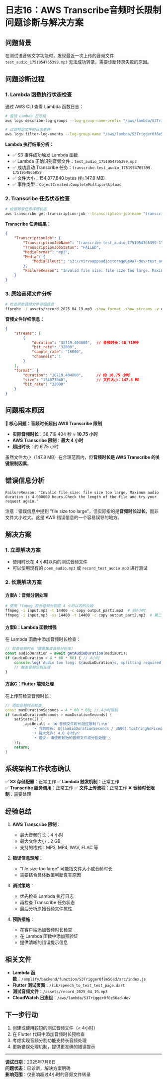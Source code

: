 # 日志16：AWS Transcribe音频时长限制问题诊断与解决方案

## 问题背景

在测试语音转文字功能时，发现最近一次上传的音频文件 `test_audio_1751954765399.mp3` 无法成功转录，需要诊断转录失败的原因。

## 问题诊断过程

### 1. Lambda 函数执行状态检查

通过 AWS CLI 查看 Lambda 函数日志：

```bash
# 查找 Lambda 日志组
aws logs describe-log-groups --log-group-name-prefix "/aws/lambda/S3Trigger" --region us-east-1

# 过滤特定文件的日志事件
aws logs filter-log-events --log-group-name "/aws/lambda/S3Trigger0f8e56ad-dev" --start-time 1751954000000 --region us-east-1 --filter-pattern "test_audio_1751954765399"
```

**Lambda 执行结果分析：**
- ✅ S3 事件成功触发 Lambda 函数
- ✅ Lambda 正确识别音频文件：`test_audio_1751954765399.mp3`
- ✅ 成功启动 Transcribe 任务：`transcribe-test_audio_1751954765399-1751954866859`
- ✅ 文件大小：154,877,840 bytes (约 147.8 MB)
- ✅ 事件类型：`ObjectCreated:CompleteMultipartUpload`

### 2. Transcribe 任务状态检查

```bash
# 检查转录任务详细状态
aws transcribe get-transcription-job --transcription-job-name "transcribe-test_audio_1751954765399-1751954866859" --region us-east-1
```

**Transcribe 任务结果：**
```json
{
    "TranscriptionJob": {
        "TranscriptionJobName": "transcribe-test_audio_1751954765399-1751954866859",
        "TranscriptionJobStatus": "FAILED",
        "MediaFormat": "mp3",
        "Media": {
            "MediaFileUri": "s3://nirvaappaudiostorage0e8a7-dev/test_audio_1751954765399.mp3"
        },
        "FailureReason": "Invalid file size: file size too large. Maximum audio duration is 4.000000 hours.Check the length of the file and try your request again."
    }
}
```

### 3. 原始音频文件分析

```bash
# 检查原始音频文件详细信息
ffprobe -i assets/record_2025_04_19.mp3 -show_format -show_streams -v quiet -of json
```

**音频文件详细信息：**
```json
{
    "streams": [
        {
            "duration": "38719.404000",  // 音频时长：38,719秒
            "bit_rate": "32000",
            "sample_rate": "16000",
            "channels": 1
        }
    ],
    "format": {
        "duration": "38719.404000",      // 约 10.75 小时
        "size": "154877840",             // 文件大小：147.8 MB
        "bit_rate": "32000"
    }
}
```

## 问题根本原因

**🚨 核心问题：音频时长超出 AWS Transcribe 限制**

- **实际音频时长**：38,719.404 秒 ≈ **10.75 小时**
- **AWS Transcribe 限制**：**最大 4 小时**
- **超出时长**：约 6.75 小时

虽然文件大小（147.8 MB）在合理范围内，但**音频时长是 AWS Transcribe 的关键限制因素**。

## 错误信息分析

```
FailureReason: "Invalid file size: file size too large. Maximum audio duration is 4.000000 hours.Check the length of the file and try your request again."
```

注意：错误信息中提到 "file size too large"，但实际指的是**音频时长过长**，而非文件大小过大。这是 AWS 错误信息的一个容易误导的地方。

## 解决方案

### 1. 立即解决方案
- 使用时长在 4 小时以内的测试音频文件
- 可以使用现有的 `poem_audio.mp3` 或 `record_test_audio.mp3` 进行测试

### 2. 长期解决方案

#### 方案A：音频分割处理
```bash
# 使用 ffmpeg 将长音频分割成 4 小时以内的片段
ffmpeg -i input.mp3 -t 14400 -c copy output_part1.mp3  # 前4小时
ffmpeg -i input.mp3 -ss 14400 -t 14400 -c copy output_part2.mp3  # 第二个4小时
```

#### 方案B：Lambda 函数增强
在 Lambda 函数中添加音频时长检查：
```javascript
// 检查音频时长（需要集成音频分析库）
const audioDuration = await getAudioDuration(mediaUri);
if (audioDuration > 4 * 60 * 60) { // 4小时
    console.log(`Audio too long: ${audioDuration}s, splitting required`);
    // 触发音频分割处理
}
```

#### 方案C：Flutter 端预处理
在上传前检查音频时长：
```dart
// 添加音频时长检查
const maxDurationSeconds = 4 * 60 * 60; // 4小时限制
if (audioDurationSeconds > maxDurationSeconds) {
    setState(() {
        _apiResult = '❌ 音频文件时长超过限制!\n\n'
            '• 当前时长: ${(audioDurationSeconds / 3600).toStringAsFixed(2)} 小时\n'
            '• 最大允许: 4.0 小时\n'
            '• 建议: 请使用较短的音频文件或分割处理';
    });
    return;
}
```

## 系统架构工作状态确认

✅ **S3 存储配置**：正常工作
✅ **Lambda 触发机制**：正常工作  
✅ **Transcribe 服务调用**：正常工作
✅ **文件上传流程**：正常工作
❌ **音频时长限制**：需要处理

## 经验总结

1. **AWS Transcribe 限制**：
   - 最大音频时长：4 小时
   - 最大文件大小：2 GB
   - 支持的格式：MP3, MP4, WAV, FLAC 等

2. **错误信息理解**：
   - "file size too large" 可能指文件大小或音频时长
   - 需要结合具体数值判断真实原因

3. **调试策略**：
   - 优先检查 Lambda 执行日志
   - 再检查 Transcribe 任务状态
   - 最后分析原始音频文件属性

4. **预防措施**：
   - 在客户端添加音频时长检查
   - 在 Lambda 函数中添加预验证
   - 提供清晰的错误提示信息

## 相关文件

- **Lambda 函数**：`/amplify/backend/function/S3Trigger0f8e56ad/src/index.js`
- **Flutter 测试页面**：`/lib/speech_to_text_test_page.dart`
- **测试音频文件**：`/assets/record_2025_04_19.mp3`
- **CloudWatch 日志组**：`/aws/lambda/S3Trigger0f8e56ad-dev`

## 下一步行动

1. 创建或使用较短的测试音频文件（< 4小时）
2. 在 Flutter 代码中添加音频时长预检查
3. 考虑实现音频分割功能支持长音频处理
4. 更新错误处理机制，提供更准确的错误提示

---

**调试日期**：2025年7月8日  
**问题状态**：已诊断，解决方案明确  
**影响范围**：仅影响超过4小时的音频文件转录
